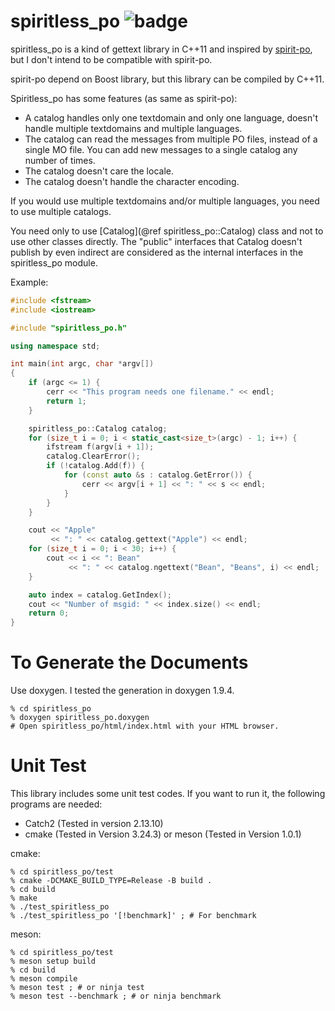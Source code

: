 # spiritless_po ![badge](https://github.com/oo13/spiritless_po/workflows/ci-workflow/badge.svg)

spiritless_po is a kind of gettext library in C++11 and inspired by [spirit-po](https://github.com/cbeck88/spirit-po), but I don't intend to be compatible with spirit-po.

spirit-po depend on Boost library, but this library can be compiled by C++11.

Spiritless_po has some features (as same as spirit-po):
- A catalog handles only one textdomain and only one language, doesn't handle multiple textdomains and multiple languages.
- The catalog can read the messages from multiple PO files, instead of a single MO file. You can add new messages to a single catalog any number of times.
- The catalog doesn't care the locale.
- The catalog doesn't handle the character encoding.

If you would use multiple textdomains and/or multiple languages, you need to use multiple catalogs.

You need only to use [Catalog](@ref spiritless_po::Catalog) class and not to use other classes directly. The "public" interfaces that Catalog doesn't publish by even indirect are considered as the internal interfaces in the spiritless_po module.

Example:
```c++
#include <fstream>
#include <iostream>

#include "spiritless_po.h"

using namespace std;

int main(int argc, char *argv[])
{
    if (argc <= 1) {
        cerr << "This program needs one filename." << endl;
        return 1;
    }

    spiritless_po::Catalog catalog;
    for (size_t i = 0; i < static_cast<size_t>(argc) - 1; i++) {
        ifstream f(argv[i + 1]);
        catalog.ClearError();
        if (!catalog.Add(f)) {
            for (const auto &s : catalog.GetError()) {
                cerr << argv[i + 1] << ": " << s << endl;
            }
        }
    }

    cout << "Apple"
         << ": " << catalog.gettext("Apple") << endl;
    for (size_t i = 0; i < 30; i++) {
        cout << i << ": Bean"
             << ": " << catalog.ngettext("Bean", "Beans", i) << endl;
    }

    auto index = catalog.GetIndex();
    cout << "Number of msgid: " << index.size() << endl;
    return 0;
}
```

# To Generate the Documents
Use doxygen. I tested the generation in doxygen 1.9.4.

```
% cd spiritless_po
% doxygen spiritless_po.doxygen
# Open spiritless_po/html/index.html with your HTML browser.
```

# Unit Test
This library includes some unit test codes. If you want to run it, the following programs are needed:

- Catch2 (Tested in version 2.13.10)
- cmake  (Tested in Version 3.24.3) or meson (Tested in Version 1.0.1)

cmake:
```
% cd spiritless_po/test
% cmake -DCMAKE_BUILD_TYPE=Release -B build .
% cd build
% make
% ./test_spiritless_po
% ./test_spiritless_po '[!benchmark]' ; # For benchmark
```

meson:
```
% cd spiritless_po/test
% meson setup build
% cd build
% meson compile
% meson test ; # or ninja test
% meson test --benchmark ; # or ninja benchmark
```
